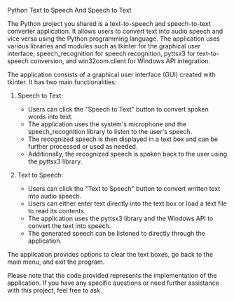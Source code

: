 Python Text to Speech And Speech to Text

The Python project you shared is a text-to-speech and speech-to-text converter application. It allows users to convert text into audio speech and vice versa using the Python programming language. The application uses various libraries and modules such as tkinter for the graphical user interface, speech_recognition for speech recognition, pyttsx3 for text-to-speech conversion, and win32com.client for Windows API integration.

The application consists of a graphical user interface (GUI) created with tkinter. It has two main functionalities:

1. Speech to Text:
   - Users can click the "Speech to Text" button to convert spoken words into text.
   - The application uses the system's microphone and the speech_recognition library to listen to the user's speech.
   - The recognized speech is then displayed in a text box and can be further processed or used as needed.
   - Additionally, the recognized speech is spoken back to the user using the pyttsx3 library.

2. Text to Speech:
   - Users can click the "Text to Speech" button to convert written text into audio speech.
   - Users can either enter text directly into the text box or load a text file to read its contents.
   - The application uses the pyttsx3 library and the Windows API to convert the text into speech.
   - The generated speech can be listened to directly through the application.

The application provides options to clear the text boxes, go back to the main menu, and exit the program.

Please note that the code provided represents the implementation of the application. If you have any specific questions or need further assistance with this project, feel free to ask.
